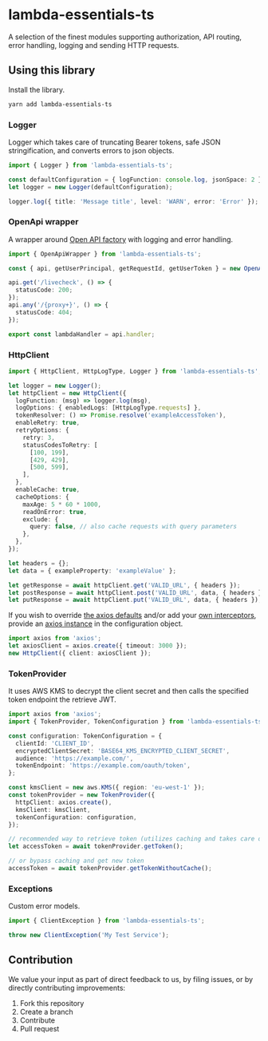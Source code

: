 # lambda-essentials-ts

A selection of the finest modules supporting authorization, API routing, error handling, logging and sending HTTP requests.

## Using this library

Install the library.

```bash
yarn add lambda-essentials-ts
```

### Logger

Logger which takes care of truncating Bearer tokens, safe JSON stringification, and converts errors to json objects.

```typescript
import { Logger } from 'lambda-essentials-ts';

const defaultConfiguration = { logFunction: console.log, jsonSpace: 2 };
let logger = new Logger(defaultConfiguration);

logger.log({ title: 'Message title', level: 'WARN', error: 'Error' });
```

### OpenApi wrapper

A wrapper around [Open API factory](https://github.com/wparad/openapi-factory.js) with logging and error handling.

```typescript
import { OpenApiWrapper } from 'lambda-essentials-ts';

const { api, getUserPrincipal, getRequestId, getUserToken } = new OpenApiWrapper(requestLogger);

api.get('/livecheck', () => {
  statusCode: 200;
});
api.any('/{proxy+}', () => {
  statusCode: 404;
});

export const lambdaHandler = api.handler;
```

### HttpClient

```typescript
import { HttpClient, HttpLogType, Logger } from 'lambda-essentials-ts';

let logger = new Logger();
let httpClient = new HttpClient({
  logFunction: (msg) => logger.log(msg),
  logOptions: { enabledLogs: [HttpLogType.requests] },
  tokenResolver: () => Promise.resolve('exampleAccessToken'),
  enableRetry: true,
  retryOptions: {
    retry: 3,
    statusCodesToRetry: [
      [100, 199],
      [429, 429],
      [500, 599],
    ],
  },
  enableCache: true,
  cacheOptions: {
    maxAge: 5 * 60 * 1000,
    readOnError: true,
    exclude: {
      query: false, // also cache requests with query parameters
    },
  },
});

let headers = {};
let data = { exampleProperty: 'exampleValue' };

let getResponse = await httpClient.get('VALID_URL', { headers });
let postResponse = await httpClient.post('VALID_URL', data, { headers });
let putResponse = await httpClient.put('VALID_URL', data, { headers });
```

If you wish to override [the axios defaults](https://github.com/axios/axios#config-defaults) and/or add your [own interceptors](https://github.com/axios/axios#interceptors),
provide an [axios instance](https://github.com/axios/axios) in the configuration object.

```typescript
import axios from 'axios';
let axiosClient = axios.create({ timeout: 3000 });
new HttpClient({ client: axiosClient });
```

### TokenProvider

It uses AWS KMS to decrypt the client secret and then calls the specified token endpoint the retrieve JWT.

```typescript
import axios from 'axios';
import { TokenProvider, TokenConfiguration } from 'lambda-essentials-ts';

const configuration: TokenConfiguration = {
  clientId: 'CLIENT_ID',
  encryptedClientSecret: 'BASE64_KMS_ENCRYPTED_CLIENT_SECRET',
  audience: 'https://example.com/',
  tokenEndpoint: 'https://example.com/oauth/token',
};

const kmsClient = new aws.KMS({ region: 'eu-west-1' });
const tokenProvider = new TokenProvider({
  httpClient: axios.create(),
  kmsClient: kmsClient,
  tokenConfiguration: configuration,
});

// recommended way to retrieve token (utilizes caching and takes care of token expiration)
let accessToken = await tokenProvider.getToken();

// or bypass caching and get new token
accessToken = await tokenProvider.getTokenWithoutCache();
```

### Exceptions

Custom error models.

```typescript
import { ClientException } from 'lambda-essentials-ts';

throw new ClientException('My Test Service');
```

## Contribution

We value your input as part of direct feedback to us, by filing issues, or by directly contributing improvements:

1. Fork this repository
1. Create a branch
1. Contribute
1. Pull request
